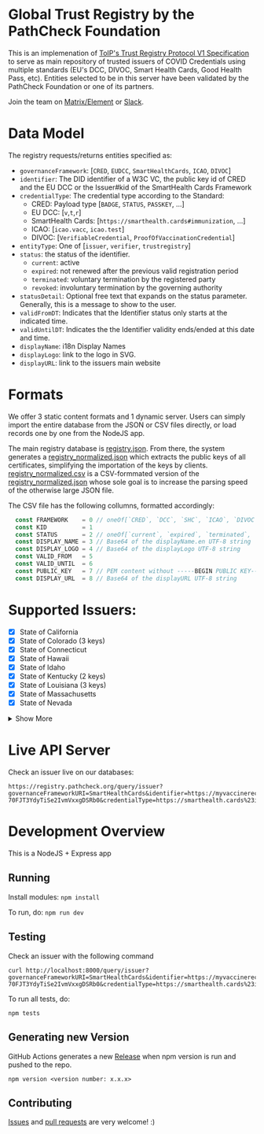 # Global Trust Registry by the PathCheck Foundation

This is an implemenation of [ToIP's Trust Registry Protocol V1 Specification](https://wiki.trustoverip.org/display/HOME/ToIP+Trust+Registry+Protocol+Specification) to serve as main repository of trusted issuers of COVID Credentials using multiple standards (EU's DCC, DIVOC, Smart Health Cards, Good Health Pass, etc). Entities selected to be in this server have been validated by the PathCheck Foundation or one of its partners. 

Join the team on [Matrix/Element](https://matrix.to/#/#pcf-universal-verifier:matrix.org) or [Slack](https://join.slack.com/t/pathcheck/shared_invite/zt-gs0bf4h0-2I92eiVThkNLojL2e_VQvA).

# Data Model

The registry requests/returns entities specified as:
- `governanceFramework`: [`CRED`, `EUDCC`, `SmartHealthCards`, `ICAO`, `DIVOC`]
- `identifier`: The DID identifier of a W3C VC, the public key id of CRED and the EU DCC or the Issuer#kid of the SmartHealth Cards Framework
- `credentialType`: The credential type according to the Standard:
  - CRED: Payload type [`BADGE`, `STATUS`, `PASSKEY`, ...]
  - EU DCC: [`v`,`t`,`r`]
  - SmartHealth Cards: [`https://smarthealth.cards#immunization`, ...]
  - ICAO: [`icao.vacc`, `icao.test`]
  - DIVOC: [`VerifiableCredential`, `ProofOfVaccinationCredential`]
- `entityType`: One of [`issuer`, `verifier`, `trustregistry`]
- `status`: the status of the identifier. 
  - `current`: active
  - `expired`: not renewed after the previous valid registration period
  - `terminated`: voluntary termination by the registered party
  - `revoked`: involuntary termination by the governing authority
- `statusDetail`: Optional free text that expands on the status parameter. Generally, this is a message to show to the user.
- `validFromDT`: Indicates that the Identifier status only starts at the indicated time. 
- `validUntilDT`: Indicates the the Identifier validity ends/ended at this date and time. 
- `displayName`: i18n Display Names
- `displayLogo`: link to the logo in SVG. 
- `displayURL`: link to the issuers main website

# Formats 

We offer 3 static content formats and 1 dynamic server. Users can simply import the entire database from the JSON or CSV files directly, or load records one by one from the NodeJS app. 

The main registry database is [registry.json](https://github.com/Path-Check/trust-registry/blob/main/registry.json). From there, the system generates a [registry_normalized.json](https://github.com/Path-Check/trust-registry/blob/main/registry_normalized.json) which extracts the public keys of all certificates, simplifying the importation of the keys by clients. [registry_normalized.csv](https://github.com/Path-Check/trust-registry/blob/main/registry_normalized.csv) is a CSV-formmated version of the [registry_normalized.json](https://github.com/Path-Check/trust-registry/blob/main/registry_normalized.json) whose sole goal is to increase the parsing speed of the otherwise large JSON file. 

The CSV file has the following collumns, formatted accordingly:

```js
  const FRAMEWORK    = 0 // oneOf[`CRED`, `DCC`, `SHC`, `ICAO`, `DIVOC`]
  const KID          = 1 
  const STATUS       = 2 // oneOf[`current`, `expired`, `terminated`, `revoked`, `test`]
  const DISPLAY_NAME = 3 // Base64 of the displayName.en UTF-8 string 
  const DISPLAY_LOGO = 4 // Base64 of the displayLogo UTF-8 string
  const VALID_FROM   = 5
  const VALID_UNTIL  = 6
  const PUBLIC_KEY   = 7 // PEM content without -----BEGIN PUBLIC KEY----- and -----END PUBLIC KEY-----
  const DISPLAY_URL  = 8 // Base64 of the displayURL UTF-8 string
```

# Supported Issuers: 
- [x] State of California
- [x] State of Colorado (3 keys)
- [x] State of Connecticut
- [x] State of Hawaii
- [x] State of Idaho
- [x] State of Kentucky (2 keys)
- [x] State of Louisiana (3 keys)
- [x] State of Massachusetts
- [x] State of Nevada
<details>
  <summary>Show More</summary>
- [x] State of New Jersey
- [x] State of New Mexico
- [x] State of New York
- [x] State of Oklahoma
- [x] State of Utah
- [x] State of Virginia
- [x] Province of Alberta (2 keys)
- [x] Province of British Columbia
- [x] Province of Manitoba
- [x] Province of New Brunswick
- [x] Province of Newfoundland and Labrador
- [x] Province of Nova Scotia
- [x] Province of Ontario
- [x] Province of Prince Edward Island (13 keys)
- [x] Province of Québec - Province of Quebec (5 keys)
- [x] Province of the Northwest Territories
- [x] Province of Yukon (2 keys)
- [x] Government of Albania (2 keys)
- [x] Government of Andorra
- [x] Government of Argentina
- [x] Government of Armenia
- [x] Government of Australia (8 keys)
- [x] Government of Austria (9 keys)
- [x] Government of Bahrain
- [x] Government of Barbados (3 keys)
- [x] Government of Belarus
- [x] Government of Belgium (9 keys)
- [x] Government of Benin (3 keys)
- [x] Government of Botswana (3 keys)
- [x] Government of Brazil
- [x] Government of Bulgaria (4 keys)
- [x] Government of Canada (4 keys)
- [x] Government of Cape Verde
- [x] Government of China (17 keys)
- [x] Government of Colombia (2 keys)
- [x] Government of Croatia (3 keys)
- [x] Government of Cyprus (2 keys)
- [x] Government of Czechia (7 keys)
- [x] Government of Côte d’Ivoire (4 keys)
- [x] Government of Denmark (2 keys)
- [x] Government of Ecuador
- [x] Government of El Salvador
- [x] Government of Estonia (4 keys)
- [x] Government of European Union (2 keys)
- [x] Government of Finland (7 keys)
- [x] Government of France (95 keys)
- [x] Government of Georgia (5 keys)
- [x] Government of Germany (165 keys)
- [x] Government of Ghana
- [x] Government of Greece
- [x] Government of Hungary (9 keys)
- [x] Government of Iceland (7 keys)
- [x] Government of India (2 keys)
- [x] Government of Indonesia (8 keys)
- [x] Government of Iran (2 keys)
- [x] Government of Ireland (5 keys)
- [x] Government of Israel
- [x] Government of Italy (11 keys)
- [x] Government of Jamaica
- [x] Government of Japan (7 keys)
- [x] Government of Jordan
- [x] Government of Kazakhstan (2 keys)
- [x] Government of Kosovo
- [x] Government of Kuwait
- [x] Government of Latvia (11 keys)
- [x] Government of Lebanon (9 keys)
- [x] Government of Liechtenstein (6 keys)
- [x] Government of Lithuania (4 keys)
- [x] Government of Luxembourg (18 keys)
- [x] Government of Madagascar
- [x] Government of Malaysia (3 keys)
- [x] Government of Malta (18 keys)
- [x] Government of Mexico
- [x] Government of Moldova (8 keys)
- [x] Government of Monaco (5 keys)
- [x] Government of Montenegro
- [x] Government of Morocco (4 keys)
- [x] Government of Netherlands (8 keys)
- [x] Government of New Zealand (20 keys)
- [x] Government of Nigeria
- [x] Government of North Macedonia (5 keys)
- [x] Government of Norway (12 keys)
- [x] Government of Oman (2 keys)
- [x] Government of Panama (2 keys)
- [x] Government of Peru
- [x] Government of Philippines (5 keys)
- [x] Government of Poland (6 keys)
- [x] Government of Portugal (3 keys)
- [x] Government of Puerto Rico
- [x] Government of Qatar (5 keys)
- [x] Government of Romania (7 keys)
- [x] Government of Russia (3 keys)
- [x] Government of Rwanda
- [x] Government of San Marino
- [x] Government of Serbia
- [x] Government of Seychelles
- [x] Government of Singapore (16 keys)
- [x] Government of Slovakia (4 keys)
- [x] Government of Slovenia (2 keys)
- [x] Government of South Korea (5 keys)
- [x] Government of Spain (33 keys)
- [x] Government of Sri Lanka
- [x] Government of Sweden (7 keys)
- [x] Government of Switzerland (22 keys)
- [x] Government of Taiwan (2 keys)
- [x] Government of Tanzania (2 keys)
- [x] Government of Thailand (10 keys)
- [x] Government of the Faroe Islands (3 keys)
- [x] Government of the Holy See (Vatican City State)
- [x] Government of the Netherlands (39 keys)
- [x] Government of the United Kingdom (21 keys)
- [x] Government of Togo (2 keys)
- [x] Government of Tunisia (2 keys)
- [x] Government of Turkey (6 keys)
- [x] Government of Turkmenistan (3 keys)
- [x] Government of Uganda (2 keys)
- [x] Government of Ukraine (4 keys)
- [x] Government of United Arab Emirates (7 keys)
- [x] Government of United Kingdom (12 keys)
- [x] Government of United Nations
- [x] Government of United States (4 keys)
- [x] Government of Unknown Region
- [x] Government of Uruguay (2 keys)
- [x] Government of Uzbekistan (4 keys)
- [x] Government of Vietnam
- [x] 4Cyte Pathology
- [x] Access Community Health Network
- [x] AccuSense Health (2 keys)
- [x] AdventHealth
- [x] Adventist Health
- [x] Advocate Aurora Health
- [x] Akron Children's Hospital
- [x] Alaska Tribal Health System
- [x] Albertsons Companies (3 keys)
- [x] Allegheny Health Network
- [x] Allina Health System
- [x] AltaMed
- [x] Altru Health System
- [x] American Medical Center
- [x] American Samoa
- [x] AnMed Health
- [x] Ardent sm Affiliates and Community Connect Practices
- [x] Arizona Department of Health Services
- [x] Arkansas Children's
- [x] Asante
- [x] Ascension
- [x] Aspirus
- [x] Asquam Community Health Collaborative
- [x] Atlantic Health System
- [x] Atrium Health (2 keys)
- [x] Atrius Health
- [x] Aultman
- [x] Austin Regional Clinic
- [x] Ballad Health
- [x] Banner Health
- [x] Baptist Health (2 keys)
- [x] Baptist Health South Florida
- [x] Baptist Healthcare System
- [x] Baptist Memorial Health Care
- [x] Barnabas Health (2 keys)
- [x] Bayhealth Medical Center
- [x] Baylor Medicine
- [x] Baylor Scott & White Health
- [x] Beaumont Health
- [x] Beth Israel Lahey Health
- [x] Beth Israel Lahey Health Mount Auburn Hospital
- [x] Big Y Foods Inc
- [x] Billings Clinic
- [x] BioReference Laboratories (3 keys)
- [x] Bismarck
- [x] BJC HealthCare and Washington University Physicians
- [x] Blanchard Valley Health System
- [x] Boca Raton Regional Hospital
- [x] Bon Secours Health System
- [x] Bon Secours Mercy Health
- [x] Borgess Health Alliance Inc.
- [x] Boston Children's Hospital Employees
- [x] Boston Medical Center
- [x] Boulder Community Health
- [x] Bronson Healthcare Group
- [x] Brookwood Baptist Health
- [x] Broward Health
- [x] Brown and Toland Physicians
- [x] Bryan Health
- [x] Cabell Huntington Hospital and Marshall Health
- [x] Cambridge Health Alliance (3 keys)
- [x] Cape Cod HealthCare
- [x] Cape Fear Valley Health
- [x] Capital Health
- [x] Care New England
- [x] Carle Foundation Hospital
- [x] CarolinaEast Medical Center
- [x] CaroMont Health
- [x] Catholic Health
- [x] Catholic Health System
- [x] Cayman Islands Health Services Authority
- [x] CDR Health
- [x] Cedars-Sinai Health System (2 keys)
- [x] Cedars-Sinai Medical Center
- [x] Centra Health
- [x] CentraCare
- [x] Central Maine Healthcare
- [x] Centura Health
- [x] Cerner Clinic
- [x] Charleston Area Medical Center
- [x] Cheyenne Regional Medical Center
- [x] Children's Hospital & Medical Center
- [x] Children's Hospital Los Angeles
- [x] Children's Mercy Hospital
- [x] Children's National Hospital
- [x] Children's Wisconsin
- [x] Chinese Hospital
- [x] ChristianaCare
- [x] CHRISTUS Health
- [x] City of Hope
- [x] City of Philadelphia
- [x] Clara Barton Hospital
- [x] Cleveland Clinic
- [x] Cleveland Clinic Martin Health
- [x] CNMI Immunization Program
- [x] Columbia St. Mary's
- [x] Columbus Regional Health
- [x] Columbus Regional Healthcare System
- [x] CommonSpirit Health (2 keys)
- [x] Commonwealth of Massachusetts
- [x] Community Health Network (2 keys)
- [x] Community Healthcare System
- [x] Community HealthCare System
- [x] Community Medical Centers
- [x] CommUnityCare Health Centers
- [x] Concord Hospital
- [x] Cone Health
- [x] Conemaugh
- [x] Confluence Health (2 keys)
- [x] Connecticut Children's
- [x] Contra Costa Health Services
- [x] Conway Medical Center
- [x] Cook Children's
- [x] Cook County Community Vaccination Program (8 keys)
- [x] Cook County Health
- [x] Cooper University Healthcare
- [x] Coquille Valley Hospital
- [x] Costco
- [x] Cottage Health
- [x] County of Santa Clara Health System
- [x] Covenant Health
- [x] Covenant Healthcare
- [x] CoxHealth
- [x] Crittenton Hospital Medical Center
- [x] Curative Inc.
- [x] CVS Health (6 keys)
- [x] CyncHealth Nebraska
- [x] Dartmouth-Hitchcock Health (2 keys)
- [x] Deaconess Health System
- [x] Delaware Immunization Program
- [x] Denver Health
- [x] Department of Health, Province of Nunavut
- [x] Detroit Medical Center
- [x] Dignity Health (2 keys)
- [x] District of Columbia Department of Health
- [x] Doctors Care
- [x] Doctors Hospital at Renaissance
- [x] Duke University Health System
- [x] Duly Health and Care (2 keys)
- [x] DuPage Medical Group and Edward-Elmhurst Health
- [x] East Boston Neighborhood Health Center
- [x] East Jefferson General Hospital
- [x] eHealth Saskatchewan (2 keys)
- [x] Einstein Healthcare Network
- [x] Eisenhower Health
- [x] El Camino Hospital
- [x] El Rio Health
- [x] Ellis Medicine
- [x] Emory BLUE Patient Portal
- [x] Emory Healthcare GOLD Patient Portal
- [x] Englewood Hospital and Medical Center
- [x] EPIC Management
- [x] Erlanger Health System
- [x] Eskenazi Health
- [x] Essentia Health
- [x] Express Scripts
- [x] Fairfield Memorial Hospital
- [x] Fairview Health Services
- [x] First Choice Community HealthCare
- [x] FirstHealth of the Carolinas
- [x] Fisher-Titus Medical Center
- [x] Food City
- [x] Franciscan Alliance
- [x] Franciscan Missionaries of Our Lady Health System, Inc.
- [x] Froedtert Health
- [x] Fruth
- [x] FSM Department of Health and Social Affairs
- [x] Garnet Health
- [x] Geisinger
- [x] Genesis Health System
- [x] Genesis Healthcare System (2 keys)
- [x] Georgia Regents Health System
- [x] Giant Eagle Pharmacy
- [x] Global Affairs Canada (12 keys)
- [x] Golden Valley Health Centers
- [x] Grady Health
- [x] Greater Baltimore Medical Center (2 keys)
- [x] Group Health Cooperative - South Central Wisconsin
- [x] Guam Department of Public Health & Social Services
- [x] Gundersen Health System
- [x] GW University Medical Faculty Associates
- [x] Hackensack Meridian Health
- [x] Hamilton Health Care System
- [x] Harps Pharmacy
- [x] Hartford HealthCare (2 keys)
- [x] Hartig Drug Co
- [x] Hattiesburg Clinic and Forrest Health (2 keys)
- [x] Hawaii Pacific Health
- [x] Health Quest
- [x] Health Ventures
- [x] Hennepin Healthcare
- [x] Henry Community Health
- [x] Henry Ford Health System (2 keys)
- [x] Heritage Valley Health System
- [x] Hill Physicians Medical Group
- [x] Hoag Clinic
- [x] Holland Hospital
- [x] HonorHealth
- [x] Hospital for Special Surgery (4 keys)
- [x] Hospital Sisters Health System
- [x] Houston Methodist
- [x] Hudson Physicians, S.C
- [x] Huntsville Hospital Health System
- [x] Hurley Medical Center
- [x] Hy-Vee (2 keys)
- [x] iHealth Labs, Inc
- [x] Illinois Department of Public Health
- [x] Indiana Regional Medical Center
- [x] Indiana University Health
- [x] Inova Health System
- [x] Jackson Health System
- [x] Jefferson Health
- [x] John Muir Health
- [x] Johns Hopkins Medicine
- [x] Kaiser Permanente (26 keys)
- [x] Kaleida Health
- [x] Katherine Shaw Bethea Hospital
- [x] Keck Medicine of USC
- [x] Kelsey-Seybold Clinic
- [x] Kennedy Krieger Institute
- [x] KMART PHARMACY
- [x] Laborant LLC
- [x] Lafayette General Medical Center
- [x] Lahey Health
- [x] Lakeland Regional Health (2 keys)
- [x] Lancaster General Health
- [x] Lawrence Memorial Hospital
- [x] LCMC Health
- [x] Legacy Health
- [x] Lehigh Valley Health Network
- [x] Leon Medical Centers
- [x] Lexington Medical Center
- [x] Licking Memorial Health Systems
- [x] LifeBridge Health
- [x] LifePoint Health
- [x] Logansport Memorial Hospital
- [x] Loma Linda University Health, Riverside University Health System, SAC Health System, and Affiliates (2 keys)
- [x] Los Angeles County Department of Health Services
- [x] Lowell General Hospital
- [x] Loyola Medicine
- [x] Lutheran Health Network MyHealthHome
- [x] Magruder Hospital
- [x] Main Line Health
- [x] MaineHealth
- [x] Marcus Daly Memorial Hospital
- [x] Margaret Mary Health
- [x] Marshfield Clinic Health System
- [x] Mary Washington Healthcare
- [x] Maryland Department of Health
- [x] Mass General Brigham
- [x] Maury Regional Health
- [x] Mayo Clinic
- [x] Med Concierge LA
- [x] Medical Associates Clinic
- [x] Medical University of South Carolina
- [x] MediSys Health Network
- [x] MedStar Health
- [x] Meijer
- [x] Memorial Healthcare System
- [x] Memorial Hermann
- [x] Memorial Hospital
- [x] MemorialCare
- [x] Mercy
- [x] Mercy Health Services (MD)
- [x] Mercy Medical Center
- [x] Mercyhealth
- [x] Meritus Health
- [x] Methodist Health System (2 keys)
- [x] Methodist Hospitals (IN)
- [x] Methodist Le Bonheur Healthcare
- [x] Michigan Medicine
- [x] Middlesex Health
- [x] Midwest Medical Center
- [x] Mineola District Hospital
- [x] Mission Health
- [x] Mississippi State Department of Health
- [x] Missouri Delta Medical Center
- [x] MIT Medical
- [x] Moffitt Cancer Center
- [x] Molina Healthcare
- [x] Monongalia General Hospital
- [x] Monroe Clinic
- [x] Montage Health
- [x] Montefiore Medical Center
- [x] Monument Health
- [x] Mount Sinai Health System
- [x] Mt Sinai - FL
- [x] MultiCare
- [x] Munson Healthcare
- [x] My Ascension Seton
- [x] My Health Kaweah Health
- [x] My VCU Health
- [x] MyHealthHome (4 keys)
- [x] MyIR: AZ DC LA MD MS WA WV
- [x] MyMichigan Health
- [x] MyNCH Health Portal
- [x] Nationwide Children's Hospital
- [x] Nebraska Medicine
- [x] New Hanover Regional Medical Center
- [x] New Jersey Urology
- [x] New York City Health and Hospitals
- [x] New York Consortium
- [x] NewYork-Presbyterian Brooklyn Methodist Hospital
- [x] North Kansas City Hospital and Meritas Health
- [x] North Memorial Health
- [x] North Mississippi Health Services
- [x] NorthBay Healthcare
- [x] Northeast Georgia Health System
- [x] Northern Light Health
- [x] NorthShore University HealthSystem
- [x] Northside Hospital
- [x] Northwest Community Hospital
- [x] Northwestern Medicine
- [x] Norton Healthcare
- [x] Novant Health
- [x] NOVO Health Technology Group
- [x] NSW Health Pathology (2 keys)
- [x] NYU Langone Health System
- [x] OCHIN
- [x] Ochsner Health System
- [x] OhioHealth
- [x] Olathe Health
- [x] Olmsted Medical Center
- [x] On-Site Medical Services
- [x] One Brooklyn Health System
- [x] Optum WA
- [x] OptumCare National
- [x] Oregon Health & Science University
- [x] Oregon Health Authority
- [x] Orlando Health and Bayfront Health St. Petersburg
- [x] OSF HealthCare
- [x] Outpost Healthcare
- [x] Owensboro Health
- [x] Pagosa Springs Medical Center
- [x] Palau Registry
- [x] Palos Health
- [x] Parkland Health (2 keys)
- [x] Parkview Health
- [x] PathCheck Foundation
- [x] PeaceHealth
- [x] Pediatric Physicians' Organization at Children's
- [x] Penn Medicine
- [x] Penn State Health
- [x] Penn State Health St. Joseph
- [x] Pharmaca
- [x] Phelps Health
- [x] Piedmont Healthcare/Affiliates and Shepherd Center
- [x] Plumas District Hospital
- [x] Pomona Valley Hospital Medical Center
- [x] Premier Health
- [x] Premise Health
- [x] Presbyterian Healthcare Services
- [x] Primary Health Medical Group
- [x] Prisma Health
- [x] ProHealth
- [x] ProMedica
- [x] Providence St. Joseph Health (3 keys)
- [x] QuadMed
- [x] Regional Medical Center
- [x] Reid Health
- [x] Reliant Medical Group
- [x] Renown Health
- [x] Rite Aid Pharmacy
- [x] Riverbend Medical Group
- [x] Riverside Health System
- [x] Riverside Healthcare
- [x] Riverside Medical Clinic (2 keys)
- [x] Riverside Medical Group
- [x] RMI Ministry of Health and Human Services
- [x] Roper St. Francis Healthcare
- [x] Royal Jubilee Hospital
- [x] Rush University System for Health
- [x] Rutland Regional Medical Center
- [x] République du Sénégal
- [x] Saint Francis Health System
- [x] Saint Luke's Health System KC
- [x] Salem Health
- [x] Salinas Valley Memorial Healthcare System
- [x] Samaritan Health Services
- [x] San Antonio Regional Hospital
- [x] San Francisco Department of Public Health
- [x] San Joaquin General Hospital
- [x] San Juan Regional Medical Center
- [x] Sanford Health
- [x] Sansum Clinic
- [x] Sarah Bush Lincoln Health Center
- [x] SCL Health
- [x] Scripps Health
- [x] Seattle Children's
- [x] Self Regional Healthcare
- [x] Sentara Healthcare
- [x] Shannon Health
- [x] Silver Cross Hospital
- [x] Singing River Health System
- [x] Skripts
- [x] SolutionHealth
- [x] South Carolina Department of Health and Environmental Control
- [x] South Central Regional Medical Center
- [x] South Georgia Medical Center
- [x] South Shore Health
- [x] Southcoast Health
- [x] Southeast Health
- [x] SoutheastHEALTH
- [x] Southwest General Health Center
- [x] Sparrow Health System
- [x] Spartanburg Regional Healthcare System
- [x] Spectrum Health
- [x] Spectrum Health Lakeland
- [x] SSB Diagnostic
- [x] SSM Health
- [x] St. Elizabeth Healthcare
- [x] St. John's Health
- [x] St. Joseph's Health
- [x] St. Joseph’s Hospital Health Center
- [x] St. Luke's Health System (Idaho)
- [x] St. Luke's Hospital
- [x] St. Luke's University Health Network
- [x] Stanford Health Care
- [x] Stony Brook Business Ventures, LLC
- [x] Stony Brook Medicine
- [x] Stormont-Vail
- [x] Sturdy Memorial Hospital and Sturdy Memorial Associates
- [x] Summit Health
- [x] SUNY Upstate
- [x] Surgery Partners - Nashville
- [x] Sutter Health
- [x] Sydney Local Health District (2 keys)
- [x] Tampa General Hospital and University of South Florida (2 keys)
- [x] Tanner Health System
- [x] Tenet Healthcare Corporation
- [x] Tenet HealthSystem Medical Inc. (4 keys)
- [x] Texas Children's Hospital
- [x] Texas Health Resources
- [x] The Brooklyn Hospital Center
- [x] The Christ Hospital
- [x] The Guthrie Clinic
- [x] The Institute for Family Health
- [x] The Ohio State University Wexner Medical Center
- [x] The Portland Clinic
- [x] The State of Rhode Island
- [x] The University of Texas Health Science Center at Houston
- [x] The University of Texas MD Anderson Cancer Center
- [x] The University of Vermont Medical Center
- [x] ThedaCare, Bellin Health, and Affiliates
- [x] TidalHealth
- [x] Torrance Memorial
- [x] Tower Health
- [x] Treat
- [x] TriHealth
- [x] Trinity Health
- [x] Trinity Health North Dakota
- [x] Trinity Health of New England
- [x] Truman Medical Centers
- [x] Tucson Medical Center
- [x] UC Davis Health
- [x] UC Health (Cincinnati)
- [x] UC Health (San Diego / Irvine / Riverside) and Affiliates (2 keys)
- [x] UCHealth
- [x] UCLA (4 keys)
- [x] UConn Health
- [x] UCSF Health
- [x] UF Health
- [x] UHealth – University of Miami Health System
- [x] UHS of Delaware, Inc - Central
- [x] UI Health
- [x] UK HealthCare
- [x] UMass Memorial Health
- [x] UMC Southern Nevada (2 keys)
- [x] UNC Health Care System (2 keys)
- [x] Union General Hospital
- [x] United Health Services
- [x] United Healthcare Services, Inc.
- [x] United Medical Physicians
- [x] UnityPoint Health
- [x] University Health
- [x] University Health Care System
- [x] University Medical Center
- [x] University Medical Center of El Paso
- [x] University of Alabama Hospital
- [x] University of Chicago Medical Center
- [x] University of Iowa and our Community Connect Hospitals and Clinics: Cass Health, ISH, JCHC, MMC, VBCH and WMC
- [x] University of Kansas
- [x] University of Louisville Physicians
- [x] University of Maryland Medical System
- [x] University of Michigan Health-West
- [x] University of Mississippi Medical Center
- [x] University of Missouri Health Care
- [x] University of New Mexico
- [x] University of Pittsburgh Medical Center (UPMC)
- [x] University of South Alabama Medical Center
- [x] University of Tennessee Medical Center
- [x] University of Texas Medical Branch
- [x] University of Texas Southwestern Medical Center
- [x] University of Utah Health
- [x] UPMC Central PA
- [x] Urology Partners of North Texas
- [x] UT Health San Antonio
- [x] UVA Health
- [x] UW Health
- [x] UW Medicine
- [x] Valley Children's Healthcare
- [x] Valley Medical Center
- [x] Valleywise Health
- [x] Vancouver Clinic
- [x] Vanderbilt University Medical Center
- [x] Vault Health
- [x] VCU Health
- [x] Vidant Health
- [x] Virginia Hospital Center
- [x] WakeMed
- [x] Walgreens
- [x] Walmart
- [x] Washington Hospital Healthcare System
- [x] Washington State Department of Health (2 keys)
- [x] WellSpan Health
- [x] Wellstar
- [x] West Tennessee Healthcare
- [x] Westchester Medical Center Health Network
- [x] Western Connecticut Health Network
- [x] Winona Health Services
- [x] Wood County Hospital
- [x] WVU Medicine
- [x] Wyoming Medical Center
- [x] Yakima Valley Farm Workers Clinic
- [x] Yale New Haven Health System and Yale University
- [x] Yavapai Regional Medical Center
- [x] Yuma Regional Medical Center
</details>

# Live API Server

Check an issuer live on our databases: 
```
https://registry.pathcheck.org/query/issuer?governanceFrameworkURI=SmartHealthCards&identifier=https://myvaccinerecord.cdph.ca.gov/creds%237JvktUpf1_9NPwdM-70FJT3YdyTiSe2IvmVxxgDSRb0&credentialType=https://smarthealth.cards%23immunization
```

# Development Overview

This is a NodeJS + Express app

## Running

Install modules:
`npm install`

To run, do:
`npm run dev`

## Testing 

Check an issuer with the following command

```
curl http://localhost:8000/query/issuer?governanceFrameworkURI=SmartHealthCards&identifier=https://myvaccinerecord.cdph.ca.gov/creds%237JvktUpf1_9NPwdM-70FJT3YdyTiSe2IvmVxxgDSRb0&credentialType=https://smarthealth.cards%23immunization
```

To run all tests, do: 

`npm tests`

## Generating new Version

GitHub Actions generates a new [Release](https://github.com/Path-Check/simple-trust-registry/releases) when npm version is run and pushed to the repo.

```
npm version <version number: x.x.x>
```

## Contributing

[Issues](https://github.com/Path-Check/simple-trust-registry/issues) and [pull requests](https://github.com/Path-Check/simple-trust-registry/pulls) are very welcome! :)

